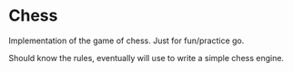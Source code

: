 # Chess
Implementation of the game of chess. Just for fun/practice go.

Should know the rules, eventually will use to write a simple chess engine.
